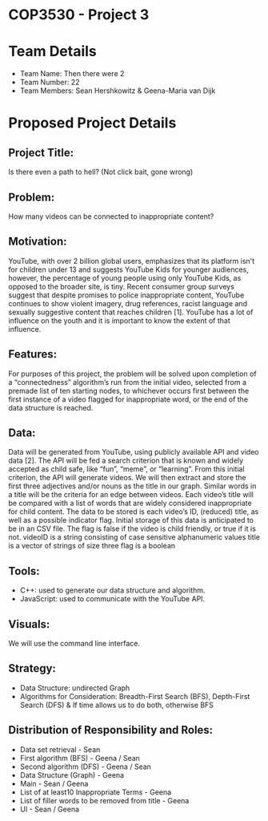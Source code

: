 <H1> COP3530 - Project 3 </h1>

# Team Details
- Team Name: Then there were 2
- Team Number: 22
- Team Members: Sean Hershkowitz & Geena-Maria van Dijk

# Proposed Project Details
## Project Title: 
Is there even a path to hell? (Not click bait, gone wrong)

## Problem:
How many videos can be connected to inappropriate content?

## Motivation:
YouTube, with over 2 billion global users, emphasizes that its platform isn't for children under 13 and suggests YouTube Kids for younger audiences, however, the percentage of young people using only YouTube Kids, as opposed to the broader site, is tiny. Recent consumer group surveys suggest that despite promises to police inappropriate content, YouTube continues to show violent imagery, drug references, racist language and sexually suggestive content that reaches children [1]. YouTube has a lot of influence on the youth and it is important to know the extent of that influence.

## Features:
For purposes of this project, the problem will be solved upon completion of a
“connectedness” algorithm’s run from the initial video, selected from a premade list of ten starting nodes, to whichever occurs first between the
first instance of a video flagged for inappropriate word, or the end of the data structure is reached.

## Data:
Data will be generated from YouTube, using publicly available API and video data [2]. The API will be fed a search criterion that is known and widely accepted as child safe, like “fun”, “meme”, or “learning”. From this initial criterion, the API will generate videos. We will then extract and store the first three adjectives and/or nouns as the title in our graph. Similar words in a title will be the criteria for an edge between videos. Each video’s title will be compared with a list of words that are widely considered inappropriate for child content. The data to be stored is each video’s ID, (reduced) title, as well as a possible indicator flag. Initial storage of this data is anticipated to be in an CSV file. The flag is false if the video is child friendly, or true if it is not.
videoID is a string consisting of case sensitive alphanumeric values
title is a vector of strings of size three
flag is a boolean

## Tools:
- C++: used to generate our data structure and algorithm.
- JavaScript: used to communicate with the YouTube API.
  
## Visuals:
We will use the command line interface. 

## Strategy:
- Data Structure: undirected Graph
- Algorithms for Consideration: Breadth-First Search (BFS), Depth-First Search (DFS) & If time allows us to do both, otherwise BFS

## Distribution of Responsibility and Roles:
- Data set retrieval - Sean
- First algorithm (BFS) - Geena / Sean
- Second algorithm (DFS) - Geena / Sean
- Data Structure (Graph) - Geena
- Main - Sean / Geena
- List of at least10 Inappropriate Terms - Geena
- List of filler words to be removed from title - Geena
- UI - Sean / Geena 


